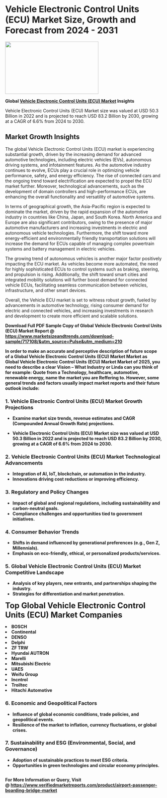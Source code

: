<H1>Vehicle Electronic Control Units (ECU) Market Size, Growth and Forecast from 2024 - 2031</H1><img class="aligncenter size-medium wp-image-584254" src="https://thirdeyenews.in/wp-content/uploads/2024/09/Global-Market-Research-300x168.jpeg" alt="" width="300" height="168" /><p><strong>Global&nbsp;<a href="https://www.marketsizeandtrends.com/download-sample/717108/&amp;utm_source=Pulse&amp;utm_medium=210">Vehicle Electronic Control Units (ECU) Market</a> Insights</strong></p><p>Vehicle Electronic Control Units (ECU) Market size was valued at USD 50.3 Billion in 2022 and is projected to reach USD 83.2 Billion by 2030, growing at a CAGR of 6.6% from 2024 to 2030.</p><p><h2>Market Growth Insights</h2> <p>The global Vehicle Electronic Control Units (ECU) market is experiencing substantial growth, driven by the increasing demand for advanced automotive technologies, including electric vehicles (EVs), autonomous driving systems, and infotainment features. As the automotive industry continues to evolve, ECUs play a crucial role in optimizing vehicle performance, safety, and energy efficiency. The rise of connected cars and the ongoing trend toward electrification are expected to propel the ECU market further. Moreover, technological advancements, such as the development of domain controllers and high-performance ECUs, are enhancing the overall functionality and versatility of automotive systems.</p> <p><strong></strong></p> <p>In terms of geographical growth, the Asia-Pacific region is expected to dominate the market, driven by the rapid expansion of the automotive industry in countries like China, Japan, and South Korea. North America and Europe are also significant contributors, owing to the presence of major automotive manufacturers and increasing investments in electric and autonomous vehicle technologies. Furthermore, the shift toward more energy-efficient and environmentally friendly transportation solutions will increase the demand for ECUs capable of managing complex powertrain systems and battery management in electric vehicles.</p> <p>The growing trend of autonomous vehicles is another major factor positively impacting the ECU market. As vehicles become more automated, the need for highly sophisticated ECUs to control systems such as braking, steering, and propulsion is rising. Additionally, the shift toward smart cities and integrated mobility solutions will further boost demand for connected vehicle ECUs, facilitating seamless communication between vehicles, infrastructure, and other smart devices.</p> <p>Overall, the Vehicle ECU market is set to witness robust growth, fueled by advancements in automotive technology, rising consumer demand for electric and connected vehicles, and increasing investments in research and development to create more efficient and scalable solutions.</p> <p><strong></p><p><span class=""><strong>Download Full PDF Sample Copy of Global Vehicle Electronic Control Units (ECU) Market Report</strong> @ <a href="https://www.marketsizeandtrends.com/download-sample/717108/&amp;utm_source=Pulse&amp;utm_medium=210" target="_blank">https://www.marketsizeandtrends.com/download-sample/717108/&amp;utm_source=Pulse&amp;utm_medium=210</a></span></p><p>In order to make an accurate and perceptive description of future scope of a Global&nbsp;Vehicle Electronic Control Units (ECU) Market Market as Global&nbsp;Vehicle Electronic Control Units (ECU) Market Market of 2025, you need to describe a clear Vision &ndash; What Industry or Linda can you think of for example: Quote from a Technology, healthcare, automotive, renewable energy, name the market you are Reffering to. However, some general trends and factors usually impact market reports and their future outlook include:</p><h3>1.&nbsp;<strong>Vehicle Electronic Control Units (ECU) Market Growth Projections</strong></h3><ul><li>Examine market size trends, revenue estimates and CAGR (Compounded Annual Growth Rate) projections.</li><li><p>Vehicle Electronic Control Units (ECU) Market size was valued at USD 50.3 Billion in 2022 and is projected to reach USD 83.2 Billion by 2030, growing at a CAGR of 6.6% from 2024 to 2030.</p></li></ul><h3>2.&nbsp;<strong>Vehicle Electronic Control Units (ECU) Market Technological Advancements</strong></h3><ul><li>Integration of AI, IoT, blockchain, or automation in the industry.</li><li>Innovations driving cost reductions or improving efficiency.</li></ul><h3>3.&nbsp;<strong>Regulatory and Policy Changes</strong></h3><ul><li>Impact of global and regional regulations, including sustainability and carbon-neutral goals.</li><li>Compliance challenges and opportunities tied to government initiatives.</li></ul><h3>4.&nbsp;<strong>Consumer Behavior Trends</strong></h3><ul><li>Shifts in demand influenced by generational preferences (e.g., Gen Z, Millennials).</li><li>Emphasis on eco-friendly, ethical, or personalized products/services.</li></ul><h3>5.&nbsp;<strong>Global Vehicle Electronic Control Units (ECU) Market Competitive Landscape</strong></h3><ul><li>Analysis of key players, new entrants, and partnerships shaping the industry.</li><li>Strategies for differentiation and market penetration.</li></ul><p data-pm-slice="1 1 []"><span style="color: inherit; font-family: inherit; font-size: 25px;">Top Global Vehicle Electronic Control Units (ECU) Market Companies</span></p><div class="" data-test-id=""><p><li>BOSCH</li><li> Continental</li><li> DENSO</li><li> Delphi</li><li> ZF TRW</li><li> Hyundai AUTRON</li><li> Marelli</li><li> Mitsubishi Electric</li><li> UAES</li><li> Weifu Group</li><li> Incntrol</li><li> Troiltec</li><li> Hitachi Automotive</li></p></div><h3>6.&nbsp;<strong>Economic and Geopolitical Factors</strong></h3><ul><li>Influence of global economic conditions, trade policies, and geopolitical events.</li><li>Resilience of the market to inflation, currency fluctuations, or global crises.</li></ul><h3>7.&nbsp;<strong>Sustainability and ESG (Environmental, Social, and Governance)</strong></h3><ul><li>Adoption of sustainable practices to meet ESG criteria.</li><li>Opportunities in green technologies and circular economy principles.</li></ul><h2><strong style="font-size: 14px;">For More Information or Query, Visit @&nbsp;</strong><a style="background-color: #ffffff; font-size: 14px;" href="https://www.marketsizeandtrends.com/report/vehicle-electronic-control-units-ecu-market/" target="_blank">https://www.verifiedmarketreports.com/product/airport-passenger-boarding-bridge-market</a></h2>
